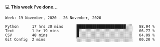 💻 **This week I've done...**

<!--START_SECTION:waka-->
```text
Week: 19 November, 2020 - 26 November, 2020

Python      17 hrs 30 mins      ██████████████████████░░░   88.94 % 
Text        1 hr 19 mins        █░░░░░░░░░░░░░░░░░░░░░░░░   06.77 % 
CSV         48 mins             █░░░░░░░░░░░░░░░░░░░░░░░░   04.09 % 
Git Config  2 mins              ░░░░░░░░░░░░░░░░░░░░░░░░░   00.20 %
```
<!--END_SECTION:waka-->
